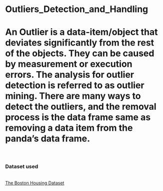 <h1> Outliers_Detection_and_Handling <h1>
 
An Outlier is a data-item/object that deviates significantly from the rest of the objects. They can be caused by measurement or execution errors. The analysis for outlier detection is referred to as outlier mining. There are many ways to detect the outliers, and the removal process is the data frame same as removing a data item from the panda’s data frame.<br><br>
<h3>Dataset used </h3> <br>
<a href = "https://www.kaggle.com/code/prasadperera/the-boston-housing-dataset/data">The Boston Housing Dataset</a>
